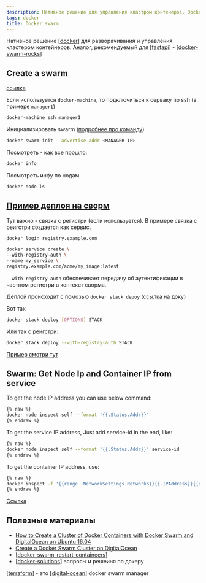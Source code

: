 ```yaml
---
description: Нативное решение для управления кластром контенеров. Docker swarm
tags: docker
title: Docker swarm
---
```

Нативное решение [[docker]] для разворачивания и управления кластером контейнеров. Аналог, рекомендуемый для [[fastapi]] - [[docker-swarm-rocks]]

## Create a swarm

[ссылка](https://docs.docker.com/engine/swarm/swarm-tutorial/create-swarm/)

Если используется `docker-machine`, то подключиться к серваку по ssh (в примере `manager1`)

```sh
docker-machine ssh manager1
```

Инициализировать swarm ([подробнее про команду](https://docs.docker.com/engine/reference/commandline/swarm_init/))

```sh
docker swarm init --advertise-addr <MANAGER-IP>
```

Посмотреть - как все прошло:

```sh
docker info
```

Посмотреть инфу по нодам

```sh
docker node ls
```

## [Пример деплоя на сворм](https://docs.docker.com/engine/swarm/services/)

Тут важно - связка с регистри (если используется). В примере связка с реигстри создается как сервис.

```sh
docker login registry.example.com

docker service create \
--with-registry-auth \
--name my_service \
registry.example.com/acme/my_image:latest
```

`--with-registry-auth` обеспечивает передачу об аутентификации в частном регистри в контекст сворма.

Деплой происходит с помозью `docker stack depoy` ([ссылка на доку](https://docs.docker.com/engine/reference/commandline/stack_deploy/))

Вот так

```sh
docker stack deploy [OPTIONS] STACK
```

Или так с реигстри:

```sh
docker stack deploy --with-registry-auth STACK
```

[Пример смотри тут](http://littlebigextra.com/installing-docker-images-private-repositories-docker-swarm/)

## Swarm: Get Node Ip and Container IP from service

To get the node IP address you can use below command:

```bash
{% raw %}
docker node inspect self --format '{{.Status.Addr}}'
{% endraw %}
```

To get the service IP address, Just add service-id in the end, like:

```bash
{% raw %}
docker node inspect self --format '{{.Status.Addr}}' service-id
{% endraw %}
```

To get the container IP address, use:

```bash
{% raw %}
docker inspect -f '{{range .NetworkSettings.Networks}}{{.IPAddress}}{{end}}' container-id
{% endraw %}
```

[Ссылка](https://stackoverflow.com/a/56071286/15966204)

## Полезные материалы

- [How to Create a Cluster of Docker Containers with Docker Swarm and DigitalOcean on Ubuntu 16.04](https://www.digitalocean.com/community/tutorials/how-to-create-a-cluster-of-docker-containers-with-docker-swarm-and-digitalocean-on-ubuntu-16-04)
- [Create a Docker Swarm Cluster on DigitalOcean](https://lunar.computer/posts/docker-swarm-digitalocean/)
- [[docker-swarm-restart-containeers]]
- [[docker-solutions]] вопросы и решеиня по докеру

[[terraform]] - это [[digital-ocean]] docker swarm manager

[//begin]: # "Autogenerated link references for markdown compatibility"
[docker]: ../lists/docker "Docker"
[fastapi]: fastapi "Fastapi"
[docker-swarm-rocks]: docker-swarm-rocks "Docker swarm rocks"
[docker-swarm-restart-containeers]: docker-swarm-restart-containeers "Docker swarm restart services"
[docker-solutions]: docker-solutions "docker solutions"
[terraform]: terraform "Terraform"
[digital-ocean]: ../lists/digital-ocean "Digital ocean"
[//end]: # "Autogenerated link references"
